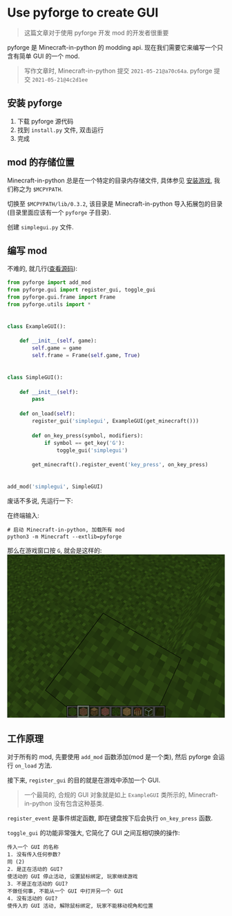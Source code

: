 # Use pyforge to create GUI
> 这篇文章对于使用 pyforge 开发 mod 的开发者很重要

pyforge 是 Minecraft-in-python 的 modding api. 现在我们需要它来编写一个只含有简单 GUI 的一个 mod.
> 写作文章时, Minecraft-in-python 提交 `2021-05-21@a70c64a`. pyforge 提交 `2021-05-21@4c2d1ee`

## 安装 pyforge
1. 下载 pyforge 源代码
2. 找到 `install.py` 文件, 双击运行
3. 完成

## mod 的存储位置
Minecraft-in-python 总是在一个特定的目录内存储文件,
具体参见 [安装游戏](https://minecraft-in-python.github.io/docs/install-game/), 我们称之为 `$MCPYPATH`.

切换至 `$MCPYPATH/lib/0.3.2`, 该目录是 Minecraft-in-python 导入拓展包的目录(目录里面应该有一个 `pyforge` 子目录).

创建 `simplegui.py` 文件.

## 编写 mod
不难的, 就几行([查看源码](source/code/simplegui.py)):
```python
from pyforge import add_mod
from pyforge.gui import register_gui, toggle_gui
from pyforge.gui.frame import Frame
from pyforge.utils import *


class ExampleGUI():

    def __init__(self, game):
        self.game = game
        self.frame = Frame(self.game, True)


class SimpleGUI():

    def __init__(self):
        pass

    def on_load(self):
        register_gui('simplegui', ExampleGUI(get_minecraft()))

        def on_key_press(symbol, modifiers):
            if symbol == get_key('G'):
                toggle_gui('simplegui')

        get_minecraft().register_event('key_press', on_key_press)


add_mod('simplegui', SimpleGUI)
```
废话不多说, 先运行一下:

在终端输入: 
```shell
# 启动 Minecraft-in-python, 加载所有 mod
python3 -m Minecraft --extlib=pyforge
```

那么在游戏窗口按 `G`, 就会是这样的:
![simplegui demo](source/image/article-2021-05-09-1.png)

## 工作原理
对于所有的 mod, 先要使用 `add_mod` 函数添加(mod 是一个类), 然后 pyforge 会运行 `on_load` 方法.

接下来, `register_gui` 的目的就是在游戏中添加一个 GUI.
> 一个最简的, 合规的 GUI 对象就是如上 `ExampleGUI` 类所示的, Minecraft-in-python 没有包含这种基类.

`register_event` 是事件绑定函数, 即在键盘按下后会执行 `on_key_press` 函数.

`toggle_gui` 的功能非常强大, 它简化了 GUI 之间互相切换的操作:
```
传入一个 GUI 的名称
1. 没有传入任何参数?
同 (2)
2. 是正在活动的 GUI?
使活动的 GUI 停止活动, 设置鼠标绑定, 玩家继续游戏
3. 不是正在活动的 GUI?
不做任何事, 不能从一个 GUI 中打开另一个 GUI
4. 没有活动的 GUI?
使传入的 GUI 活动, 解除鼠标绑定, 玩家不能移动视角和位置
```
